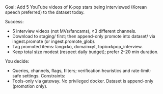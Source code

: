 Goal: Add 5 YouTube videos of K-pop stars being interviewed (Korean speech preferred) to the dataset today.

Success:
- 5 interview videos (not MVs/fancams), ≥3 different channels.
- Download to staging/ first; then append-only promote into dataset/ via ingest.promote (or ingest.promote_glob).
- Tag promoted items: lang=ko, domain=yt, topic=kpop_interview.
- Keep total size modest (respect daily budget); prefer 2–20 min duration.

You decide:
- Queries, channels, flags, filters; verification heuristics and rate-limit-safe settings.
Constraints:
- Tools-only via gateway. No privileged docker. Dataset is append-only (promotion only).
